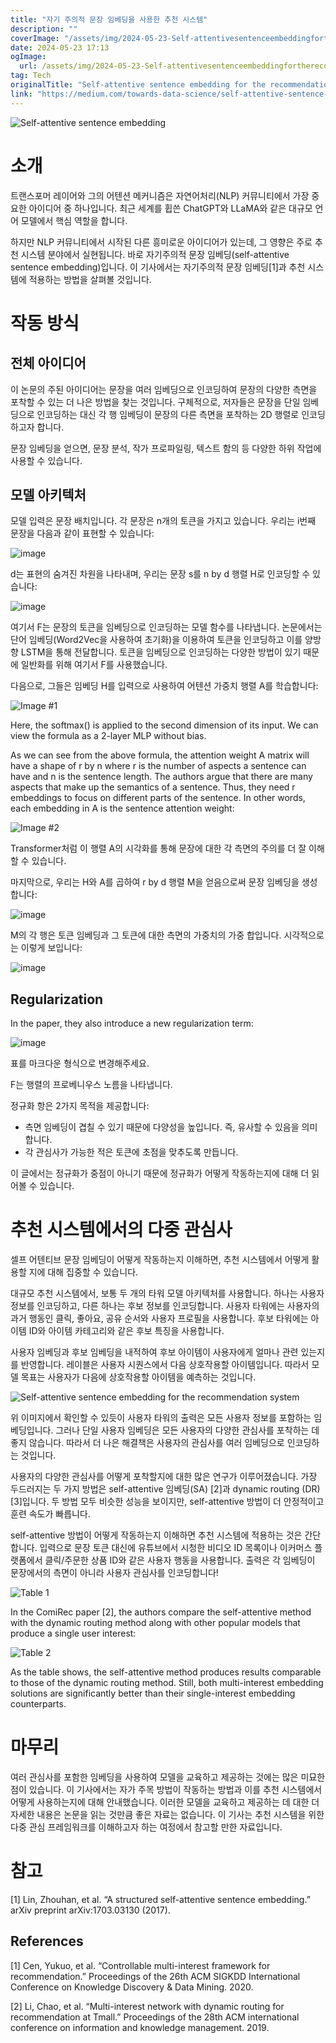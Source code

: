 ```yaml
---
title: "자기 주의적 문장 임베딩을 사용한 추천 시스템"
description: ""
coverImage: "/assets/img/2024-05-23-Self-attentivesentenceembeddingfortherecommendationsystem_0.png"
date: 2024-05-23 17:13
ogImage:
  url: /assets/img/2024-05-23-Self-attentivesentenceembeddingfortherecommendationsystem_0.png
tag: Tech
originalTitle: "Self-attentive sentence embedding for the recommendation system"
link: "https://medium.com/towards-data-science/self-attentive-sentence-embedding-for-the-recommendation-system-fc8af5817035"
---
```


![Self-attentive sentence embedding](/assets/img/2024-05-23-Self-attentivesentenceembeddingfortherecommendationsystem_0.png)

# 소개

트랜스포머 레이어와 그의 어텐션 메커니즘은 자연어처리(NLP) 커뮤니티에서 가장 중요한 아이디어 중 하나입니다. 최근 세계를 휩쓴 ChatGPT와 LLaMA와 같은 대규모 언어 모델에서 핵심 역할을 합니다.

하지만 NLP 커뮤니티에서 시작된 다른 흥미로운 아이디어가 있는데, 그 영향은 주로 추천 시스템 분야에서 실현됩니다. 바로 자기주의적 문장 임베딩(self-attentive sentence embedding)입니다. 이 기사에서는 자기주의적 문장 임베딩[1]과 추천 시스템에 적용하는 방법을 살펴볼 것입니다.

<div class="content-ad"></div>

# 작동 방식

## 전체 아이디어

이 논문의 주된 아이디어는 문장을 여러 임베딩으로 인코딩하여 문장의 다양한 측면을 포착할 수 있는 더 나은 방법을 찾는 것입니다. 구체적으로, 저자들은 문장을 단일 임베딩으로 인코딩하는 대신 각 행 임베딩이 문장의 다른 측면을 포착하는 2D 행렬로 인코딩하고자 합니다.

<div class="content-ad"></div>

문장 임베딩을 얻으면, 문장 분석, 작가 프로파일링, 텍스트 함의 등 다양한 하위 작업에 사용할 수 있습니다.

## 모델 아키텍처

모델 입력은 문장 배치입니다. 각 문장은 n개의 토큰을 가지고 있습니다. 우리는 i번째 문장을 다음과 같이 표현할 수 있습니다:

![image](/assets/img/2024-05-23-Self-attentivesentenceembeddingfortherecommendationsystem_2.png)

<div class="content-ad"></div>

d는 표현의 숨겨진 차원을 나타내며, 우리는 문장 s를 n by d 행렬 H로 인코딩할 수 있습니다:

![image](/assets/img/2024-05-23-Self-attentivesentenceembeddingfortherecommendationsystem_3.png)

여기서 F는 문장의 토큰을 임베딩으로 인코딩하는 모델 함수를 나타냅니다. 논문에서는 단어 임베딩(Word2Vec을 사용하여 초기화)을 이용하여 토큰을 인코딩하고 이를 양방향 LSTM을 통해 전달합니다. 토큰을 임베딩으로 인코딩하는 다양한 방법이 있기 때문에 일반화를 위해 여기서 F를 사용했습니다.

다음으로, 그들은 임베딩 H를 입력으로 사용하여 어텐션 가중치 행렬 A를 학습합니다:

<div class="content-ad"></div>

![Image #1](/assets/img/2024-05-23-Self-attentivesentenceembeddingfortherecommendationsystem_4.png)

Here, the softmax() is applied to the second dimension of its input. We can view the formula as a 2-layer MLP without bias.

As we can see from the above formula, the attention weight A matrix will have a shape of r by n where r is the number of aspects a sentence can have and n is the sentence length. The authors argue that there are many aspects that make up the semantics of a sentence. Thus, they need r embeddings to focus on different parts of the sentence. In other words, each embedding in A is the sentence attention weight:

![Image #2](/assets/img/2024-05-23-Self-attentivesentenceembeddingfortherecommendationsystem_5.png)

<div class="content-ad"></div>

Transformer처럼 이 행렬 A의 시각화를 통해 문장에 대한 각 측면의 주의를 더 잘 이해할 수 있습니다.

마지막으로, 우리는 H와 A를 곱하여 r by d 행렬 M을 얻음으로써 문장 임베딩을 생성합니다:

![image](/assets/img/2024-05-23-Self-attentivesentenceembeddingfortherecommendationsystem_6.png)

M의 각 행은 토큰 임베딩과 그 토큰에 대한 측면의 가중치의 가중 합입니다. 시각적으로는 이렇게 보입니다:

<div class="content-ad"></div>

![image](/assets/img/2024-05-23-Self-attentivesentenceembeddingfortherecommendationsystem_7.png)

## Regularization

In the paper, they also introduce a new regularization term:

![image](/assets/img/2024-05-23-Self-attentivesentenceembeddingfortherecommendationsystem_8.png)

<div class="content-ad"></div>

표를 마크다운 형식으로 변경해주세요.

F는 행렬의 프로베니우스 노름을 나타냅니다.

정규화 항은 2가지 목적을 제공합니다:

- 측면 임베딩이 겹칠 수 있기 때문에 다양성을 높입니다. 즉, 유사할 수 있음을 의미합니다.
- 각 관심사가 가능한 적은 토큰에 초점을 맞추도록 만듭니다.

이 글에서는 정규화가 중점이 아니기 때문에 정규화가 어떻게 작동하는지에 대해 더 읽어볼 수 있습니다.

<div class="content-ad"></div>

# 추천 시스템에서의 다중 관심사

셀프 어텐티브 문장 임베딩이 어떻게 작동하는지 이해하면, 추천 시스템에서 어떻게 활용할 지에 대해 집중할 수 있습니다.

대규모 추천 시스템에서, 보통 두 개의 타워 모델 아키텍처를 사용합니다. 하나는 사용자 정보를 인코딩하고, 다른 하나는 후보 정보를 인코딩합니다. 사용자 타워에는 사용자의 과거 행동인 클릭, 좋아요, 공유 순서와 사용자 프로필을 사용합니다. 후보 타워에는 아이템 ID와 아이템 카테고리와 같은 후보 특징을 사용합니다.

사용자 임베딩과 후보 임베딩을 내적하여 후보 아이템이 사용자에게 얼마나 관련 있는지를 반영합니다. 레이블은 사용자 시퀀스에서 다음 상호작용할 아이템입니다. 따라서 모델 목표는 사용자가 다음에 상호작용할 아이템을 예측하는 것입니다.

<div class="content-ad"></div>

![Self-attentive sentence embedding for the recommendation system](/assets/img/2024-05-23-Self-attentive-sentence-embedding-for-the-recommendation-system_9.png)

위 이미지에서 확인할 수 있듯이 사용자 타워의 출력은 모든 사용자 정보를 포함하는 임베딩입니다. 그러나 단일 사용자 임베딩은 모든 사용자의 다양한 관심사를 포착하는 데 좋지 않습니다. 따라서 더 나은 해결책은 사용자의 관심사를 여러 임베딩으로 인코딩하는 것입니다.

사용자의 다양한 관심사를 어떻게 포착할지에 대한 많은 연구가 이루어졌습니다. 가장 두드러지는 두 가지 방법은 self-attentive 임베딩(SA) [2]과 dynamic routing (DR) [3]입니다. 두 방법 모두 비슷한 성능을 보이지만, self-attentive 방법이 더 안정적이고 훈련 속도가 빠릅니다.

self-attentive 방법이 어떻게 작동하는지 이해하면 추천 시스템에 적용하는 것은 간단합니다. 입력으로 문장 토큰 대신에 유튜브에서 시청한 비디오 ID 목록이나 이커머스 플랫폼에서 클릭/주문한 상품 ID와 같은 사용자 행동을 사용합니다. 출력은 각 임베딩이 문장에서의 측면이 아니라 사용자 관심사를 인코딩합니다!

<div class="content-ad"></div>

![Table 1](/assets/img/2024-05-23-Self-attentivesentenceembeddingfortherecommendationsystem_10.png)

In the ComiRec paper [2], the authors compare the self-attentive method with the dynamic routing method along with other popular models that produce a single user interest:

![Table 2](/assets/img/2024-05-23-Self-attentivesentenceembeddingfortherecommendationsystem_11.png)

As the table shows, the self-attentive method produces results comparable to those of the dynamic routing method. Still, both multi-interest embedding solutions are significantly better than their single-interest embedding counterparts.

<div class="content-ad"></div>

# 마무리

여러 관심사를 포함한 임베딩을 사용하여 모델을 교육하고 제공하는 것에는 많은 미묘한 점이 있습니다. 이 기사에서는 자가 주목 방법이 작동하는 방법과 이를 추천 시스템에서 어떻게 사용하는지에 대해 안내했습니다. 이러한 모델을 교육하고 제공하는 데 대한 더 자세한 내용은 논문을 읽는 것만큼 좋은 자료는 없습니다. 이 기사는 추천 시스템을 위한 다중 관심 프레임워크를 이해하고자 하는 여정에서 참고할 만한 자료입니다.

# 참고

[1] Lin, Zhouhan, et al. “A structured self-attentive sentence embedding.” arXiv preprint arXiv:1703.03130 (2017).

<div class="content-ad"></div>

## References

[1] Cen, Yukuo, et al. “Controllable multi-interest framework for recommendation.” Proceedings of the 26th ACM SIGKDD International Conference on Knowledge Discovery & Data Mining. 2020.

[2] Li, Chao, et al. “Multi-interest network with dynamic routing for recommendation at Tmall.” Proceedings of the 28th ACM international conference on information and knowledge management. 2019.

